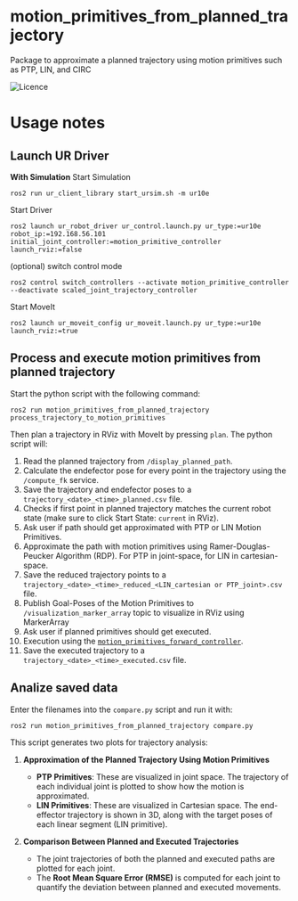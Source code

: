 motion_primitives_from_planned_trajectory
==========================================

Package to approximate a planned trajectory using motion primitives such as PTP, LIN, and CIRC

![Licence](https://img.shields.io/badge/License-Apache-2.0-blue.svg)

# Usage notes
## Launch UR Driver
**With Simulation**
Start Simulation
```
ros2 run ur_client_library start_ursim.sh -m ur10e
```
Start Driver
```
ros2 launch ur_robot_driver ur_control.launch.py ur_type:=ur10e robot_ip:=192.168.56.101 initial_joint_controller:=motion_primitive_controller launch_rviz:=false
```
(optional) switch control mode
```
ros2 control switch_controllers --activate motion_primitive_controller --deactivate scaled_joint_trajectory_controller
```
Start MoveIt
```
ros2 launch ur_moveit_config ur_moveit.launch.py ur_type:=ur10e launch_rviz:=true
```

## Process and execute motion primitives from planned trajectory
Start the python script with the following command:
```
ros2 run motion_primitives_from_planned_trajectory process_trajectory_to_motion_primitives
```
Then plan a trajectory in RViz with MoveIt by pressing `plan`. The python script will:
1. Read the planned trajectory from `/display_planned_path`.
2. Calculate the endefector pose for every point in the trajectory using the `/compute_fk` service.
3. Save the trajectory and endefector poses to a `trajectory_<date>_<time>_planned.csv` file.
4. Checks if first point in planned trajectory matches the current robot state (make sure to click Start State: `current` in RViz).
5. Ask user if path should get approximated with PTP or LIN Motion Primitives.
6. Approximate the path with motion primitives using Ramer-Douglas-Peucker Algorithm (RDP). For PTP in joint-space, for LIN in cartesian-space.
7. Save the reduced trajectory points to a `trajectory_<date>_<time>_reduced_<LIN_cartesian or PTP_joint>.csv` file.
8. Publish Goal-Poses of the Motion Primitives to `/visualization_marker_array` topic to visualize in RViz using MarkerArray
9. Ask user if planned primitives should get executed.
10. Execution using the [`motion_primitives_forward_controller`](https://github.com/b-robotized-forks/ros2_controllers/tree/motion_primitive_forward_controller/motion_primitives_forward_controller).
11. Save the executed trajectory to a `trajectory_<date>_<time>_executed.csv` file.

## Analize saved data
Enter the filenames into the `compare.py` script and run it with:
```
ros2 run motion_primitives_from_planned_trajectory compare.py
```
This script generates two plots for trajectory analysis:
1. **Approximation of the Planned Trajectory Using Motion Primitives**  
   - **PTP Primitives**: These are visualized in joint space. The trajectory of each individual joint is plotted to show how the motion is approximated.
   - **LIN Primitives**: These are visualized in Cartesian space. The end-effector trajectory is shown in 3D, along with the target poses of each linear segment (LIN primitive).

2. **Comparison Between Planned and Executed Trajectories**  
   - The joint trajectories of both the planned and executed paths are plotted for each joint.
   - The **Root Mean Square Error (RMSE)** is computed for each joint to quantify the deviation between planned and executed movements.
